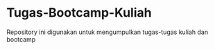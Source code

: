 # Tugas-Bootcamp-Kuliah

Repository ini digunakan untuk mengumpulkan tugas-tugas kuliah dan bootcamp
